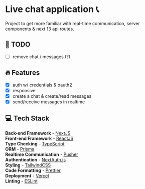 # Live chat application 📞

Project to get more familiar with real-time communication, server components & next 13 api routes.

## 📝 TODO

- [ ] remove chat / messages (?)

## 🔥 Features

- [x] auth w/ credentials & oauth2
- [x] responsive
- [x] create a chat & create/read messages
- [x] send/receive messages in realtime 

## 💻 Tech Stack

**Back-end Framework** - [NextJS](https://nextjs.org/)  
**Front-end Framework** - [ReactJS](https://reactjs.org/)  
**Type Checking** - [TypeScript](https://www.typescriptlang.org/)  
**ORM** - [Prisma](https://www.prisma.io/)  
**Realtime Communication** - [Pusher](https://pusher.com/)  
**Authentication** - [NextAuth.js](https://next-auth.js.org/)  
**Styling** - [TailwindCSS](https://tailwindcss.com/)  
**Code Formatting** - [Prettier](https://prettier.io/)  
**Deployment** - [Vercel](https://vercel.com/)  
**Linting** - [ESLint](https://eslint.org)  
